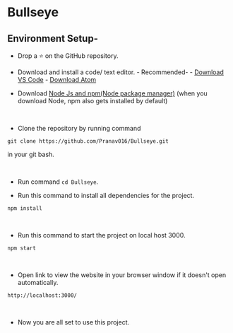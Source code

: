 # Bullseye

## Environment Setup-

-   Drop a :star: on the GitHub repository.
    <br/>

-   Download and install a code/ text editor. - Recommended- - [Download VS Code](https://code.visualstudio.com/download) - [Download Atom](https://atom.io/)
    <br/>

-   Download [Node Js and npm(Node package manager)](https://nodejs.org/en/) (when you download Node, npm also gets installed by default)

<br/>

-   Clone the repository by running command

```
git clone https://github.com/Pranav016/Bullseye.git
```

in your git bash.

<br/>

-   Run command `cd Bullseye`.
    <br/>

-   Run this command to install all dependencies for the project.

```
npm install
```

<br/>

-   Run this command to start the project on local host 3000.

```
npm start
```

<br/>

-   Open link to view the website in your browser window if it doesn't open automatically.

```
http://localhost:3000/
```

<br/>

-   Now you are all set to use this project.
